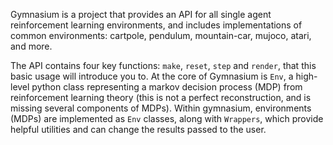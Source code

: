 Gymnasium is a project that provides an API for all single agent reinforcement learning environments, and includes implementations of common environments: cartpole, pendulum, mountain-car, mujoco, atari, and more.

The API contains four key functions: `make`, `reset`, `step` and `render`, that this basic usage will introduce you to. At the core of Gymnasium is `Env`, a high-level python class representing a markov decision process (MDP) from reinforcement learning theory (this is not a perfect reconstruction, and is missing several components of MDPs). Within gymnasium, environments (MDPs) are implemented as `Env` classes, along with `Wrappers`, which provide helpful utilities and can change the results passed to the user.

